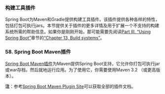 ### 构建工具插件

Spring Boot为Maven和Gradle提供构建工具插件。该插件提供各种各样的特性，包括打包可执行jars。本节提供关于插件的更多详情及用于扩展一个不支持的构建系统所需的帮助信息。如果你是刚刚开始，那可能需要先阅读[Part III, “Using Spring Boot”](http://docs.spring.io/spring-boot/docs/current-SNAPSHOT/reference/htmlsingle/#using-boot)章节的[“Chapter 13, Build systems”](http://docs.spring.io/spring-boot/docs/current-SNAPSHOT/reference/htmlsingle/#using-boot-build-systems)。

### 58. Spring Boot Maven插件

[Spring Boot Maven插件](http://docs.spring.io/spring-boot/docs/current-SNAPSHOT/reference/htmlsingle/#using-boot-build-systems)为Maven提供Spring Boot支持，它允许你打包可执行jar或war存档，然后就地运行应用。为了使用它，你需要使用Maven 3.2 （或更高版本）。

**注**：参考[Spring Boot Maven Plugin Site](http://docs.spring.io/spring-boot/docs/1.3.0.BUILD-SNAPSHOT/maven-plugin/)可以获取全部的插件文档。
